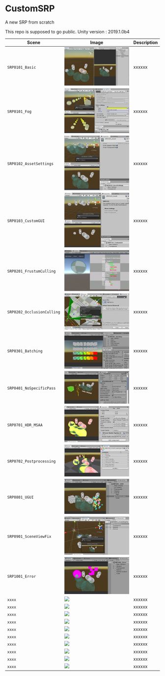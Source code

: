 # CustomSRP
A new SRP from scratch

This repo is supposed to go public. 
Unity version : 2019.1.0b4

| Scene | Image | Description |
| --- | --- | --- |
| `SRP0101_Basic` | ![](READMEImages/SRP0101_Basic.JPG) | xxxxxx |
| `SRP0101_Fog` | ![](READMEImages/SRP0101_Fog.gif) | xxxxxx |
| `SRP0102_AssetSettings` | ![](READMEImages/SRP0102_AssetSettings.gif) | xxxxxx |
| `SRP0103_CustomGUI` | ![](READMEImages/SRP0103_CustomGUI.gif) | xxxxxx |
| `SRP0201_FrustumCulling` | ![](READMEImages/SRP0201_FrustumCulling.gif) | xxxxxx |
| `SRP0202_OcclusionCulling` | ![](READMEImages/SRP0202_OcclusionCulling.gif) | xxxxxx |
| `SRP0301_Batching` | ![](READMEImages/SRP0301_Batching.JPG) | xxxxxx |
| `SRP0401_NoSpecificPass` | ![](READMEImages/SRP0401_NoSpecificPass.JPG) | xxxxxx |
| `SRP0701_HDR_MSAA` | ![](READMEImages/SRP0701_HDR_MSAA.gif) | xxxxxx |
| `SRP0702_Postprocessing` | ![](READMEImages/SRP0702_Postprocessing.gif) | xxxxxx |
| `SRP0801_UGUI` | ![](READMEImages/SRP0801_UGUI.JPG) | xxxxxx |
| `SRP0901_SceneViewFix` | ![](READMEImages/SRP0901_SceneViewFix.JPG) | xxxxxx |
| `SRP1001_Error` | ![](READMEImages/SRP1001_Error.JPG) | xxxxxx |
| `xxxx` | ![](READMEImages/xxxx.gif) | xxxxxx |
| `xxxx` | ![](READMEImages/xxxx.gif) | xxxxxx |
| `xxxx` | ![](READMEImages/xxxx.gif) | xxxxxx |
| `xxxx` | ![](READMEImages/xxxx.gif) | xxxxxx |
| `xxxx` | ![](READMEImages/xxxx.gif) | xxxxxx |
| `xxxx` | ![](READMEImages/xxxx.gif) | xxxxxx |
| `xxxx` | ![](READMEImages/xxxx.gif) | xxxxxx |
| `xxxx` | ![](READMEImages/xxxx.gif) | xxxxxx |
| `xxxx` | ![](READMEImages/xxxx.gif) | xxxxxx |
| `xxxx` | ![](READMEImages/xxxx.gif) | xxxxxx |




